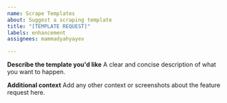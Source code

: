 ```yaml
---
name: Scrape Templates
about: Suggest a scraping template
title: "[TEMPLATE REQUEST]"
labels: enhancement
assignees: mammadyahyayev

---
```


**Describe the template you'd like**
A clear and concise description of what you want to happen.

**Additional context**
Add any other context or screenshots about the feature request here.
